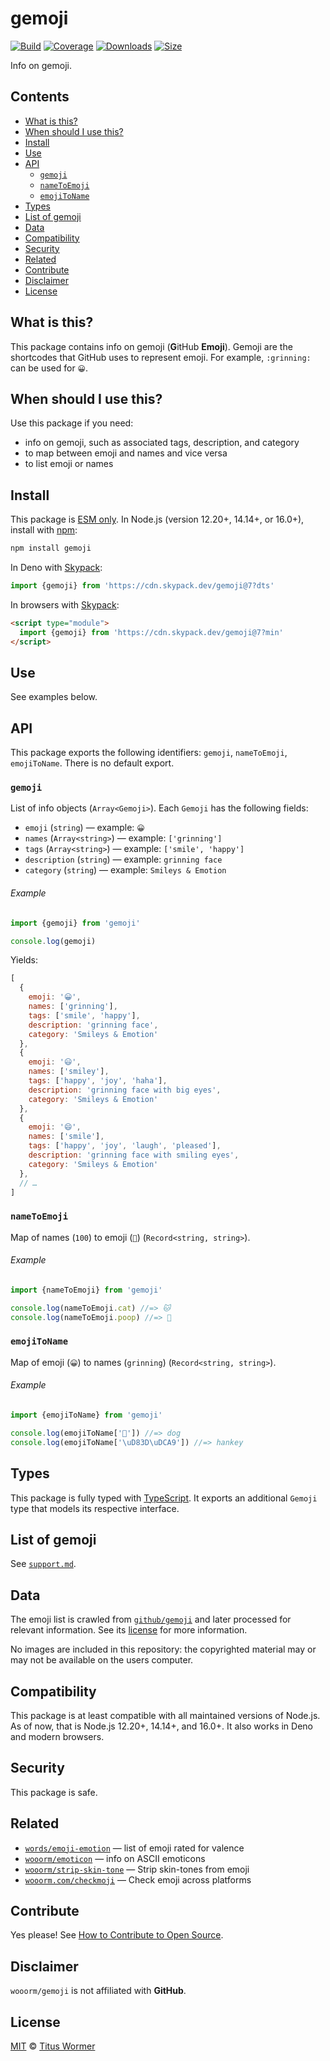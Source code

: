 # gemoji

[![Build][build-badge]][build]
[![Coverage][coverage-badge]][coverage]
[![Downloads][downloads-badge]][downloads]
[![Size][size-badge]][size]

Info on gemoji.

## Contents

*   [What is this?](#what-is-this)
*   [When should I use this?](#when-should-i-use-this)
*   [Install](#install)
*   [Use](#use)
*   [API](#api)
    *   [`gemoji`](#gemoji-1)
    *   [`nameToEmoji`](#nametoemoji)
    *   [`emojiToName`](#emojitoname)
*   [Types](#types)
*   [List of gemoji](#list-of-gemoji)
*   [Data](#data)
*   [Compatibility](#compatibility)
*   [Security](#security)
*   [Related](#related)
*   [Contribute](#contribute)
*   [Disclaimer](#disclaimer)
*   [License](#license)

## What is this?

This package contains info on gemoji (**G**itHub **Emoji**).
Gemoji are the shortcodes that GitHub uses to represent emoji.
For example, `:grinning:` can be used for `😀`.

## When should I use this?

Use this package if you need:

*   info on gemoji, such as associated tags, description, and
    category
*   to map between emoji and names and vice versa
*   to list emoji or names

## Install

This package is [ESM only][esm].
In Node.js (version 12.20+, 14.14+, or 16.0+), install with [npm][]:

```sh
npm install gemoji
```

In Deno with [Skypack][]:

```js
import {gemoji} from 'https://cdn.skypack.dev/gemoji@7?dts'
```

In browsers with [Skypack][]:

```html
<script type="module">
  import {gemoji} from 'https://cdn.skypack.dev/gemoji@7?min'
</script>
```

## Use

See examples below.

## API

This package exports the following identifiers: `gemoji`, `nameToEmoji`,
`emojiToName`.
There is no default export.

### `gemoji`

List of info objects (`Array<Gemoji>`).
Each `Gemoji` has the following fields:

*   `emoji` (`string`)
    — example: `😀`
*   `names` (`Array<string>`)
    — example: `['grinning']`
*   `tags` (`Array<string>`)
    — example: `['smile', 'happy']`
*   `description` (`string`)
    — example: `grinning face`
*   `category` (`string`)
    — example: `Smileys & Emotion`

###### Example

```js
import {gemoji} from 'gemoji'

console.log(gemoji)
```

Yields:

```js
[
  {
    emoji: '😀',
    names: ['grinning'],
    tags: ['smile', 'happy'],
    description: 'grinning face',
    category: 'Smileys & Emotion'
  },
  {
    emoji: '😃',
    names: ['smiley'],
    tags: ['happy', 'joy', 'haha'],
    description: 'grinning face with big eyes',
    category: 'Smileys & Emotion'
  },
  {
    emoji: '😄',
    names: ['smile'],
    tags: ['happy', 'joy', 'laugh', 'pleased'],
    description: 'grinning face with smiling eyes',
    category: 'Smileys & Emotion'
  },
  // …
]
```

### `nameToEmoji`

Map of names (`100`) to emoji (`💯`) (`Record<string, string>`).

###### Example

```js
import {nameToEmoji} from 'gemoji'

console.log(nameToEmoji.cat) //=> 🐱
console.log(nameToEmoji.poop) //=> 💩
```

### `emojiToName`

Map of emoji (`😀`) to names (`grinning`) (`Record<string, string>`).

###### Example

```js
import {emojiToName} from 'gemoji'

console.log(emojiToName['🐶']) //=> dog
console.log(emojiToName['\uD83D\uDCA9']) //=> hankey
```

## Types

This package is fully typed with [TypeScript][].
It exports an additional `Gemoji` type that models its respective interface.

## List of gemoji

See [`support.md`][support].

## Data

The emoji list is crawled from [`github/gemoji`][gh] and later processed for
relevant information.
See its [license][gh-license] for more information.

No images are included in this repository: the copyrighted material may or may
not be available on the users computer.

## Compatibility

This package is at least compatible with all maintained versions of Node.js.
As of now, that is Node.js 12.20+, 14.14+, and 16.0+.
It also works in Deno and modern browsers.

## Security

This package is safe.

## Related

*   [`words/emoji-emotion`](https://github.com/words/emoji-emotion)
    — list of emoji rated for valence
*   [`wooorm/emoticon`](https://github.com/wooorm/emoticon)
    — info on ASCII emoticons
*   [`wooorm/strip-skin-tone`](https://github.com/wooorm/strip-skin-tone)
    — Strip skin-tones from emoji
*   [`wooorm.com/checkmoji`](https://wooorm.com/checkmoji/)
    — Check emoji across platforms

## Contribute

Yes please!
See [How to Contribute to Open Source][contribute].

## Disclaimer

`wooorm/gemoji` is not affiliated with **GitHub**.

## License

[MIT][license] © [Titus Wormer][author]

<!-- Definitions -->

[build-badge]: https://github.com/wooorm/gemoji/workflows/main/badge.svg

[build]: https://github.com/wooorm/gemoji/actions

[coverage-badge]: https://img.shields.io/codecov/c/github/wooorm/gemoji.svg

[coverage]: https://codecov.io/github/wooorm/gemoji

[downloads-badge]: https://img.shields.io/npm/dm/gemoji.svg

[downloads]: https://www.npmjs.com/package/gemoji

[size-badge]: https://img.shields.io/bundlephobia/minzip/gemoji.svg

[size]: https://bundlephobia.com/result?p=gemoji

[npm]: https://docs.npmjs.com/cli/install

[skypack]: https://www.skypack.dev

[license]: license

[author]: https://wooorm.com

[esm]: https://gist.github.com/sindresorhus/a39789f98801d908bbc7ff3ecc99d99c

[typescript]: https://www.typescriptlang.org

[contribute]: https://opensource.guide/how-to-contribute/

[support]: support.md

[gh]: https://github.com/github/gemoji

[gh-license]: https://github.com/github/gemoji/blob/55a0080/LICENSE
